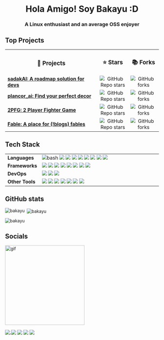 <h1 align="center">Hola Amigo! Soy Bakayu :D</h1>
<h3 align="center">A Linux enthusiast and an average OSS enjoyer</h3>

<h2 align="left">Top Projects</h3>
<table width="100%">
<tr align='center'>
    <td width="60%"><h3>📑 Projects</b></td>
    <td width="20%"><h3>⭐ Stars</b></td>
    <td width="20%"><h3>📚 Forks</b></td>
</tr>
  <tr><td>
<a href="https://github.com/Open-Source-Chandigarh/sadakAI"><b>sadakAI: A roadmap solution for devs</a>
</td>
<td align='center'><img alt="GitHub Repo stars" src="https://img.shields.io/github/stars/Open-Source-Chandigarh/sadakAI?style=for-the-badge">
</td>
<td align='center'><img alt="GitHub forks" src="https://img.shields.io/github/forks/Open-Source-Chandigarh/sadakAI?style=for-the-badge">
</td>
</tr>
<tr>
  <td>
<a href="https://github.com/bakayu/plancor_ai"><b>plancor_ai: Find your perfect decor</a>
  </td>
  </td>
  <td align='center'><img alt="GitHub Repo stars" src="https://img.shields.io/github/stars/bakayu/plancor_ai?style=for-the-badge">
</td>
  <td align='center'><img alt="GitHub forks" src="https://img.shields.io/github/forks/bakayu/plancor_ai?style=for-the-badge">
</td>
</tr>
<tr>
  <td>
    <a href="https://github.com/bakayu/2PFG"><b>2PFG: 2 Player Fighter Game</a>
  </td>
  <td align='center'><img alt="GitHub Repo stars" src="https://img.shields.io/github/stars/bakayu/2PFG?style=for-the-badge">
</td>
  <td align='center'><img alt="GitHub forks" src="https://img.shields.io/github/forks/bakayu/2PFG?style=for-the-badge">
</td>
</tr>
<tr>
  <td>
<a href="https://github.com/bakayu/fable"><b>Fable: A place for (!blogs) fables</a>
  </td>
  </td>
  <td align='center'><img alt="GitHub Repo stars" src="https://img.shields.io/github/stars/bakayu/fable?style=for-the-badge">
</td>
  <td align='center'><img alt="GitHub forks" src="https://img.shields.io/github/forks/bakayu/fable?style=for-the-badge">
</td>
</tr>
</table>



<h2 align="left">Tech Stack</h3>
<table width="80%">
<tr><td width="12%">
<b>Languages</b>
</td>
<td width="80%">
    <img src="https://img.shields.io/badge/GNU%20Bash-282828?style=for-the-badge&logo=GNU%20Bash&logoColor=white" alt="bash">
    <img src='https://img.shields.io/badge/Python-FFD43B?style=for-the-badge&logo=python&logoColor=blue'>
    <img src='https://img.shields.io/badge/Nix-5277C3?style=for-the-badge&logo=nixos&logoColor=white'>
    <img src='https://img.shields.io/badge/C-00599C?style=for-the-badge&logo=c&logoColor=white'>
    <!--<img src='https://img.shields.io/badge/Golang-00ADD8?style=flat&logo=go&logoColor=white'>-->
    <img src='https://img.shields.io/badge/Rust-white?style=for-the-badge&logo=rust&logoColor=black'>
    <img src='https://img.shields.io/badge/Lua-2C2D72?style=for-the-badge&logo=lua&logoColor=white'>
    <img src='https://img.shields.io/badge/HTML5-E34F26?style=for-the-badge&logo=html5&logoColor=white'>
    <img src='https://img.shields.io/badge/CSS3-1572B6?style=for-the-badge&logo=css3&logoColor=white'>
    <img src='https://img.shields.io/badge/JavaScript-323330?style=for-the-badge&logo=javascript&logoColor=F7DF1E'>
</td>
</tr>
    <tr>
        <td>
            <b>Frameworks</b>
        </td>
        <td>
            <img src='https://img.shields.io/badge/Flask-000000?style=for-the-badge&logo=flask&logoColor=white'>
            <img src='https://img.shields.io/badge/OpenCV-27338e?style=for-the-badge&logo=OpenCV&logoColor=white'>
            <img src='https://img.shields.io/badge/Jupyter-F37626.svg?&style=for-the-badge&logo=Jupyter&logoColor=white'>
            <img src='https://img.shields.io/badge/PyTorch-EE4C2C?style=for-the-badge&logo=pytorch&logoColor=white'>
            <img src='https://img.shields.io/badge/TensorFlow-FF6F00?style=for-the-badge&logo=tensorflow&logoColor=white'>
            <img src='https://img.shields.io/badge/Keras-FF0000?style=for-the-badge&logo=keras&logoColor=white'>
            <img src='https://img.shields.io/badge/-HuggingFace-FDEE21?style=for-the-badge&logo=HuggingFace&logoColor=black'>
            <img src='https://img.shields.io/badge/Selenium-43B02A?style=for-the-badge&logo=Selenium&logoColor=white'
        </td>
    </tr>
    <tr>
        <td>
            <b>DevOps</b>
        </td>
        <td>
            <img src='https://img.shields.io/badge/GIT-E44C30?style=for-the-badge&logo=git&logoColor=white'>
            <img src='https://img.shields.io/badge/GitHub-100000?style=for-the-badge&logo=github&logoColor=white'>
            <img src='https://img.shields.io/badge/Docker-2CA5E0?style=for-the-badge&logo=docker&logoColor=white'>
        </td>
    </tr>
    <tr>
        <td>
            <b>Other Tools</b>
        </td>
        <td>
            <img src='https://img.shields.io/badge/NeoVim-%2357A143.svg?&style=for-the-badge&logo=neovim&logoColor=white'>
            <img src='https://img.shields.io/badge/nano-4A90E2?style=for-the-badge&logo=nano&logoColor=white'>
            <img src='https://img.shields.io/badge/Linux-FCC624?style=for-the-badge&logo=linux&logoColor=black'>
            <img src='https://img.shields.io/badge/NixOS-5277C3?style=for-the-badge&logo=nixos&logoColor=white'>
            <img src='https://img.shields.io/badge/conda-342B029.svg?&style=for-the-badge&logo=anaconda&logoColor=white'>
            <img src='https://img.shields.io/badge/MySQL-005C84?style=for-the-badge&logo=mysql&logoColor=white'>
            <img src='https://img.shields.io/badge/Sqlite-003B57?style=for-the-badge&logo=sqlite&logoColor=white'>
        </td>
    </tr>
</table>
 

<!--
<h3 align="left">Tools I use:</h3>
<table width="100%">
<tr><td width="70%">

  <!-- Neovim -->
<!--  <img src="https://github.com/devicons/devicon/blob/ca28c779441053191ff11710fe24a9e6c23690d6/icons/neovim/neovim-original.svg" alt="nvim" width="40" height="40"/>
  <!-- Nano -->
<!--  <img src="https://github.com/devicons/devicon/blob/ca28c779441053191ff11710fe24a9e6c23690d6/icons/nano/nano-original.svg" alt="nano" width="40" height="40"/>
  <!-- Bash -->
<!--  <img src="https://github.com/devicons/devicon/blob/ca28c779441053191ff11710fe24a9e6c23690d6/icons/bash/bash-original.svg" alt="bash" width="40" height="40"/>
  <!-- Nix -->
<!--  <img src="https://github.com/devicons/devicon/blob/ca28c779441053191ff11710fe24a9e6c23690d6/icons/nixos/nixos-original.svg" alt="Nix" width="40" height="40"/>
  <!-- Git -->
<!--  <img src="https://www.vectorlogo.zone/logos/git-scm/git-scm-icon.svg" alt="git" width="40" height="40"/> 
  <!-- Linux -->  
<!--  <img src="https://github.com/devicons/devicon/blob/ca28c779441053191ff11710fe24a9e6c23690d6/icons/linux/linux-original.svg" alt="linux" width="40" height="40"/><br>
  <!-- Jupyter -->
<!--  <img src="https://github.com/devicons/devicon/blob/ca28c779441053191ff11710fe24a9e6c23690d6/icons/jupyter/jupyter-original.svg" alt="jupyter" width="40" height="40"/>
  <!-- MySQL -->
<!--  <img src="https://raw.githubusercontent.com/devicons/devicon/master/icons/mysql/mysql-original-wordmark.svg" alt="mysql" width="40" height="40"/>
  <!-- OPENCV -->
<!--  <img src="https://www.vectorlogo.zone/logos/opencv/opencv-icon.svg" alt="opencv" width="40" height="40"/> 
  <!-- PyTorch -->
<!-- <img src="https://github.com/devicons/devicon/blob/ca28c779441053191ff11710fe24a9e6c23690d6/icons/pytorch/pytorch-original.svg" alt="pytorch" width="40" height="40"/>
  <!-- Tensorflow -->
<!--  <img src="https://www.vectorlogo.zone/logos/tensorflow/tensorflow-icon.svg" alt="tensorflow" width="40" height="40"/>
  <!-- docker -->
<!--  <img src="https://raw.githubusercontent.com/devicons/devicon/master/icons/docker/docker-original-wordmark.svg" alt="docker" width="40" height="40"/>
  </td>
</tr>
</table>
-->

<h2 align="left">GitHub stats</h3>
<p><img align="left" src="https://github-readme-stats.vercel.app/api/top-langs?username=bakayu&show_icons=true&theme=gruvbox&locale=en&layout=compact&hide_border=false&include_all_commits=true&count_private=true" alt="bakayu" /></p>

<p>&nbsp;<img align="center" src="https://github-readme-stats.vercel.app/api?username=bakayu&show_icons=true&theme=gruvbox&locale=en&hide_border=false&include_all_commits=true&count_private=true" alt="bakayu" /></p>

<p><img align="center" src="https://github-readme-streak-stats.herokuapp.com/?user=bakayu&theme=gruvbox&hide_border=false&include_all_commits=true&count_private=false" alt="bakayu" /></p>

## Socials

<img src=".data/rei_plush_b.gif" alt="gif" width="260"/>
<p align="left">
<a href="https://discord.gg/2KgPQpejGv" target="blank"><img align="center" src="https://img.shields.io/badge/Discord-5865F2?style=for-the-badge&logo=discord&logoColor=white" /> </a>
<a href="https://linkedin.com/in/bakayu" target="blank"><img align="center" src="https://img.shields.io/badge/LinkedIn-0077B5?style=for-the-badge&logo=linkedin&logoColor=white" /></a>
<a href="https://twitter.com/baku_ayu" target="blank"><img align="center" src="https://img.shields.io/badge/Twitter%20(X)-000000?style=for-the-badge&logo=x&logoColor=white" /></a>
<a href="https://instagram.com/baku_ayu" target="blank"><img align="center" src="https://img.shields.io/badge/Instagram-E4405F?style=for-the-badge&logo=instagram&logoColor=white" /></a>
<a href="mailto:bakayukun08@gmail.com" target="blank"><img align="center" src="https://img.shields.io/badge/mail-D14836?style=for-the-badge&logo=gmail&logoColor=white" /></a>
</p>
